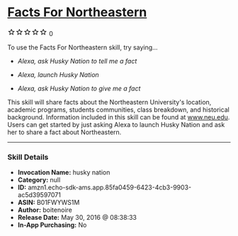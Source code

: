# [Facts For Northeastern](http://alexa.amazon.com/#skills/amzn1.echo-sdk-ams.app.85fa0459-6423-4cb3-9903-ac5d39597071)
![0 stars](../../images/ic_star_border_black_18dp_1x.png)![0 stars](../../images/ic_star_border_black_18dp_1x.png)![0 stars](../../images/ic_star_border_black_18dp_1x.png)![0 stars](../../images/ic_star_border_black_18dp_1x.png)![0 stars](../../images/ic_star_border_black_18dp_1x.png) 0

To use the Facts For Northeastern skill, try saying...

* *Alexa, ask Husky Nation to tell me a fact*

* *Alexa, launch Husky Nation*

* *Alexa, ask Husky Nation to give me a fact*

This skill will share facts about the Northeastern University's location, academic programs, students communities, class breakdown, and historical background. Information included in this skill can be found at www.neu.edu. Users can get started by just asking Alexa to launch Husky Nation and ask her to share a fact about Northeastern.

***

### Skill Details

* **Invocation Name:** husky nation
* **Category:** null
* **ID:** amzn1.echo-sdk-ams.app.85fa0459-6423-4cb3-9903-ac5d39597071
* **ASIN:** B01FWYWS1M
* **Author:** boitenoire
* **Release Date:** May 30, 2016 @ 08:38:33
* **In-App Purchasing:** No
